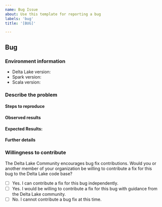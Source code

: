 ```yaml
---
name: Bug Issue
about: Use this template for reporting a bug
labels: 'bug'
title: '[BUG]'

---
```


## Bug

### Environment information

* Delta Lake version:
* Spark version:
* Scala version:

### Describe the problem

#### Steps to reproduce

<!--
1. _____
2. _____
3. _____
-->

#### Observed results

<!-- What happened?  This could be a description, log output, etc. -->

#### Expected Results:

<!-- What did you expect to happen? -->

#### Further details

<!--
Include any additional details that may be useful for diagnosing the problem here. If including tracebacks, please include the full traceback. Large logs and files should be attached.
-->

### Willingness to contribute

The Delta Lake Community encourages bug fix contributions. Would you or another member of your organization be willing to contribute a fix for this bug to the Delta Lake code base?

- [ ] Yes. I can contribute a fix for this bug independently.
- [ ] Yes. I would be willing to contribute a fix for this bug with guidance from the Delta Lake community.
- [ ] No. I cannot contribute a bug fix at this time.
